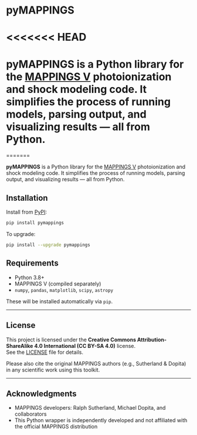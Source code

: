 # pyMAPPINGS
# <<<<<<< HEAD
# pyMAPPINGS is a Python library for the [MAPPINGS V](https://mappings.anu.edu.au/) photoionization and shock modeling code. It simplifies the process of running models, parsing output, and visualizing results — all from Python.
=======

**pyMAPPINGS** is a Python library for the [MAPPINGS V](https://mappings.anu.edu.au/) photoionization and shock modeling code. It simplifies the process of running models, parsing output, and visualizing results — all from Python.

## Installation

Install from [PyPI](https://pypi.org/project/pymappings/):

```bash
pip install pymappings
```

To upgrade:

```bash
pip install --upgrade pymappings
```

## Requirements

- Python 3.8+
- MAPPINGS V (compiled separately)
- `numpy`, `pandas`, `matplotlib`, `scipy`, `astropy`

These will be installed automatically via `pip`.

---

## License

This project is licensed under the **Creative Commons Attribution-ShareAlike 4.0 International (CC BY-SA 4.0)** license.  
See the [LICENSE](LICENSE) file for details.

Please also cite the original MAPPINGS authors (e.g., Sutherland & Dopita) in any scientific work using this toolkit.

---

## Acknowledgments

- MAPPINGS developers: Ralph Sutherland, Michael Dopita, and collaborators
- This Python wrapper is independently developed and not affiliated with the official MAPPINGS distribution


